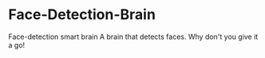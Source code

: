 # Face-Detection-Brain
Face-detection smart brain
A brain that detects faces. Why don't you give it a go!
